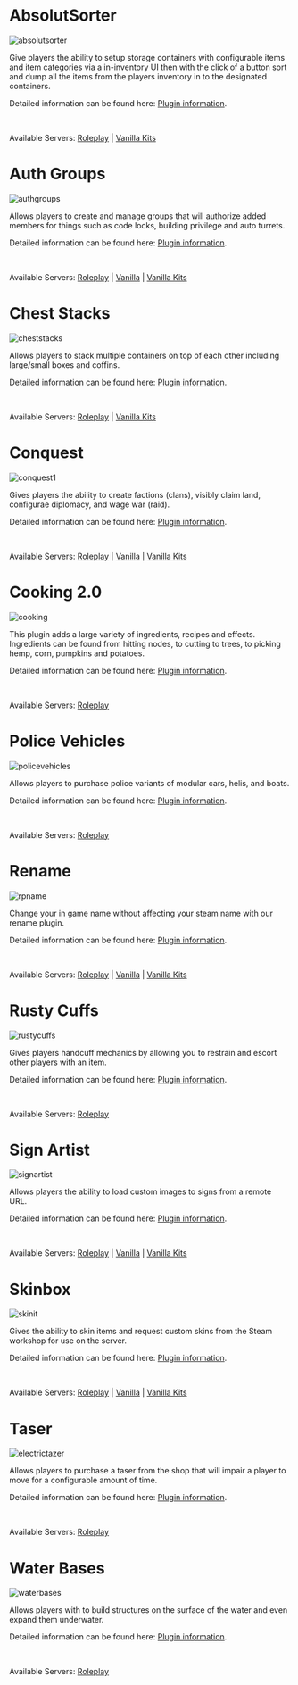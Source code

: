 # AbsolutSorter
![absolutsorter](/plugins/absolutsorter.webp)

Give players the ability to setup storage containers with configurable items and item categories via a in-inventory UI then with the click of a button sort and dump all the items from the players inventory in to the designated containers.

Detailed information can be found here: [Plugin information](modal/wip).

&nbsp;

Available Servers: [Roleplay](steam://connect/54.39.130.212:28015) | [Vanilla Kits](steam://connect/54.39.130.212:28015)

# Auth Groups
![authgroups](/plugins/authgroups.webp)

Allows players to create and manage groups that will authorize added members for things such as code locks, building privilege and auto turrets.

Detailed information can be found here: [Plugin information](plugins/modal/wip).

&nbsp;

Available Servers: [Roleplay](steam://connect/54.39.130.212:28015) | [Vanilla](steam://connect/54.39.130.212:28015) | [Vanilla Kits](steam://connect/54.39.130.212:28015)

# Chest Stacks
![cheststacks](/plugins/cheststacks.webp)

Allows players to stack multiple containers on top of each other including large/small boxes and coffins.

Detailed information can be found here: [Plugin information](plugins/modal/wip).

&nbsp;

Available Servers: [Roleplay](steam://connect/54.39.130.212:28015) | [Vanilla Kits](steam://connect/54.39.130.212:28015)

# Conquest
![conquest1](/plugins/conquest1.webp)

Gives players the ability to create factions (clans), visibly claim land, configurae diplomacy, and wage war (raid).

Detailed information can be found here: [Plugin information](plugins/modal/wip).

&nbsp;

Available Servers: [Roleplay](steam://connect/54.39.130.212:28015) | [Vanilla](steam://connect/54.39.130.212:28015) | [Vanilla Kits](steam://connect/54.39.130.212:28015)

# Cooking 2.0
![cooking](/plugins/cooking.webp)

This plugin adds a large variety of ingredients, recipes and effects. Ingredients can be found from hitting nodes, to cutting to trees, to picking hemp, corn, pumpkins and potatoes.

Detailed information can be found here: [Plugin information](plugins/modal/wip).

&nbsp;

Available Servers: [Roleplay](steam://connect/54.39.130.212:28015)

# Police Vehicles
![policevehicles](/plugins/policevehicles.webp)

Allows players to purchase police variants of modular cars, helis, and boats.

Detailed information can be found here: [Plugin information](plugins/modal/wip).

&nbsp;

Available Servers: [Roleplay](steam://connect/54.39.130.212:28015)

# Rename
![rpname](/plugins/rpname.webp)

Change your in game name without affecting your steam name with our rename plugin.

Detailed information can be found here: [Plugin information](plugins/modal/wip).

&nbsp;

Available Servers: [Roleplay](steam://connect/54.39.130.212:28015) | [Vanilla](steam://connect/54.39.130.212:28015) | [Vanilla Kits](steam://connect/54.39.130.212:28015)

# Rusty Cuffs
![rustycuffs](/plugins/rustycuffs.webp)

Gives players handcuff mechanics by allowing you to restrain and escort other players with an item.

Detailed information can be found here: [Plugin information](plugins/modal/wip).

&nbsp;

Available Servers: [Roleplay](steam://connect/54.39.130.212:28015)

# Sign Artist
![signartist](/plugins/signartist.webp)

Allows players the ability to load custom images to signs from a remote URL.

Detailed information can be found here: [Plugin information](plugins/modal/wip).

&nbsp;

Available Servers: [Roleplay](steam://connect/54.39.130.212:28015) | [Vanilla](steam://connect/54.39.130.212:28015) | [Vanilla Kits](steam://connect/54.39.130.212:28015)

# Skinbox
![skinit](/plugins/skinit.webp)

Gives the ability to skin items and request custom skins from the Steam workshop for use on the server.

Detailed information can be found here: [Plugin information](plugins/modal/wip).

&nbsp;

Available Servers: [Roleplay](steam://connect/54.39.130.212:28015) | [Vanilla](steam://connect/54.39.130.212:28015) | [Vanilla Kits](steam://connect/54.39.130.212:28015)

# Taser
![electrictazer](/plugins/electrictazer.webp)

Allows players to purchase a taser from the shop that will impair a player to move for a configurable amount of time.

Detailed information can be found here: [Plugin information](plugins/modal/wip).

&nbsp;

Available Servers: [Roleplay](steam://connect/54.39.130.212:28015)

# Water Bases
![waterbases](/plugins/waterbases.webp)

Allows players with to build structures on the surface of the water and even expand them underwater.

Detailed information can be found here: [Plugin information](plugins/modal/wip).

&nbsp;

Available Servers: [Roleplay](steam://connect/54.39.130.212:28015)
